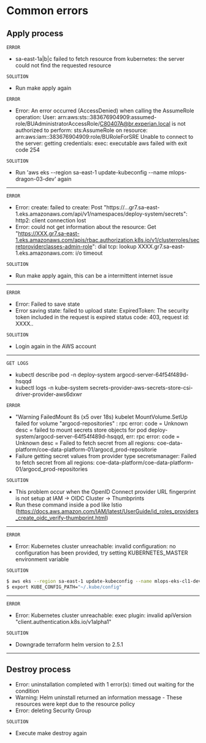 # Common errors

## Apply process

`ERROR`

- sa-east-1a|b|c failed to fetch resource from kubernetes: the server could not find the requested resource

`SOLUTION`

- Run make apply again

`ERROR`

- Error: An error occurred (AccessDenied) when calling the AssumeRole operation: User: arn:aws:sts::383676904909:assumed-role/BUAdministratorAccessRole/C80407A@br.experian.local is not authorized to perform: sts:AssumeRole on resource: arn:aws:iam::383676904909:role/BURoleForSRE
  Unable to connect to the server: getting credentials: exec: executable aws failed with exit code 254

`SOLUTION`

- Run 'aws eks --region sa-east-1 update-kubeconfig --name mlops-dragon-03-dev' again

---

`ERROR`

- Error: create: failed to create: Post "https://...gr7.sa-east-1.eks.amazonaws.com/api/v1/namespaces/deploy-system/secrets": http2: client connection lost
- Error: could not get information about the resource: Get "https://XXX.gr7.sa-east-1.eks.amazonaws.com/apis/rbac.authorization.k8s.io/v1/clusterroles/secretproviderclasses-admin-role": dial tcp: lookup XXXX.gr7.sa-east-1.eks.amazonaws.com: i/o timeout

`SOLUTION`

- Run make apply again, this can be a intermittent internet issue

---

`ERROR`

- Error: Failed to save state
- Error saving state: failed to upload state: ExpiredToken: The security token included in the request is expired status code: 403, request id: XXXX..

`SOLUTION`

- Login again in the AWS account

---

`GET LOGS`

- kubectl describe pod -n deploy-system argocd-server-64f54f489d-hsqqd
- kubectl logs -n kube-system secrets-provider-aws-secrets-store-csi-driver-provider-aws6dxwr

`ERROR`

- "Warning FailedMount 8s (x5 over 18s) kubelet MountVolume.SetUp failed for volume "argocd-repositories" : rpc error: code = Unknown desc = failed to mount secrets store objects for pod deploy-system/argocd-server-64f54f489d-hsqqd, err: rpc error: code = Unknown desc = Failed to fetch secret from all regions: coe-data-platform/coe-data-platform-01/argocd_prod-repositorie
- Failure getting secret values from provider type secretsmanager: Failed to fetch secret from all regions: coe-data-platform/coe-data-platform-01/argocd_prod-repositories

`SOLUTION`

- This problem occur when the OpenID Connect provider URL fingerprint is not setup at IAM -> OIDC Cluster -> Thumbprints
- Run these command inside a pod like Istio (https://docs.aws.amazon.com/IAM/latest/UserGuide/id_roles_providers_create_oidc_verify-thumbprint.html)

---

`ERROR`

- Error: Kubernetes cluster unreachable: invalid configuration: no configuration has been provided, try setting KUBERNETES_MASTER environment variable

`SOLUTION`

```bash
$ aws eks --region sa-east-1 update-kubeconfig --name mlops-eks-cl1-dev
$ export KUBE_CONFIG_PATH="~/.kube/config"

```

---

`ERROR`

- Error: Kubernetes cluster unreachable: exec plugin: invalid apiVersion "client.authentication.k8s.io/v1alpha1"

`SOLUTION`

- Downgrade terraform helm version to 2.5.1

---

## Destroy process

- Error: uninstallation completed with 1 error(s): timed out waiting for the condition
- Warning: Helm uninstall returned an information message - These resources were kept due to the resource policy
- Error: deleting Security Group

`SOLUTION`

- Execute make destroy again
